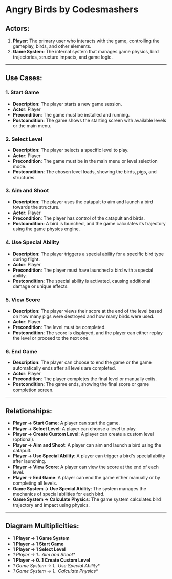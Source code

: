 # Angry Birds by Codesmashers

## **Actors:**
1. **Player**: The primary user who interacts with the game, controlling the gameplay, birds, and other elements.
2. **Game System**: The internal system that manages game physics, bird trajectories, structure impacts, and game logic.

---

## **Use Cases:**

### 1. **Start Game**
   - **Description**: The player starts a new game session.
   - **Actor**: Player
   - **Precondition**: The game must be installed and running.
   - **Postcondition**: The game shows the starting screen with available levels or the main menu.

### 2. **Select Level**
   - **Description**: The player selects a specific level to play.
   - **Actor**: Player
   - **Precondition**: The game must be in the main menu or level selection mode.
   - **Postcondition**: The chosen level loads, showing the birds, pigs, and structures.

### 3. **Aim and Shoot**
   - **Description**: The player uses the catapult to aim and launch a bird towards the structure.
   - **Actor**: Player
   - **Precondition**: The player has control of the catapult and birds.
   - **Postcondition**: A bird is launched, and the game calculates its trajectory using the game physics engine.

### 4. **Use Special Ability**
   - **Description**: The player triggers a special ability for a specific bird type during flight.
   - **Actor**: Player
   - **Precondition**: The player must have launched a bird with a special ability.
   - **Postcondition**: The special ability is activated, causing additional damage or unique effects.

### 5. **View Score**
   - **Description**: The player views their score at the end of the level based on how many pigs were destroyed and how many birds were used.
   - **Actor**: Player
   - **Precondition**: The level must be completed.
   - **Postcondition**: The score is displayed, and the player can either replay the level or proceed to the next one.

### 6. **End Game**
   - **Description**: The player can choose to end the game or the game automatically ends after all levels are completed.
   - **Actor**: Player
   - **Precondition**: The player completes the final level or manually exits.
   - **Postcondition**: The game ends, showing the final score or game completion screen.

---

## **Relationships:**

- **Player → Start Game**: A player can start the game.
- **Player → Select Level**: A player can choose a level to play.
- **Player → Create Custom Level**: A player can create a custom level (optional).
- **Player → Aim and Shoot**: A player can aim and launch a bird using the catapult.
- **Player → Use Special Ability**: A player can trigger a bird's special ability after launching.
- **Player → View Score**: A player can view the score at the end of each level.
- **Player → End Game**: A player can end the game either manually or by completing all levels.
- **Game System → Use Special Ability**: The system manages the mechanics of special abilities for each bird.
- **Game System → Calculate Physics**: The game system calculates bird trajectory and impact using physics.

---

## **Diagram Multiplicities**:
- **1 Player → 1 Game System**
- **1 Player → 1 Start Game**
- **1 Player → 1 Select Level**
- **1 Player → 1..* Aim and Shoot**
- **1 Player → 0..1 Create Custom Level**
- **1 Game System → 1..* Use Special Ability**
- **1 Game System → 1..* Calculate Physics**

